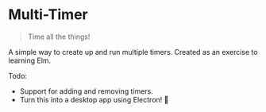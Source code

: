 # Multi-Timer
> Time all the things!

A simple way to create up and run multiple timers. Created as an exercise to learning Elm.

Todo:
- Support for adding and removing timers.
- Turn this into a desktop app using Electron! :rocket:
